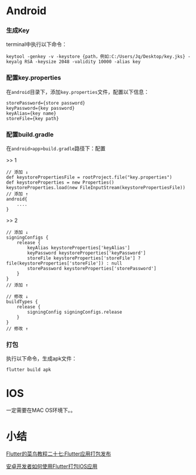# Android

### 生成Key

terminal中执行以下命令：
```
keytool -genkey -v -keystore {path，例如:C:/Users/Jq/Desktop/key.jks} -keyalg RSA -keysize 2048 -validity 10000 -alias key
```


### 配置key.properties

在`android`目录下，添加`key.properties`文件，配置以下信息：

```
storePassword={store password}
keyPassword={key password}
keyAlias={key name}
storeFile={key path}
```


### 配置build.gradle

在`android>app>build.gradle`路径下：配置

\>> 1
```
// 添加 ↓
def keystorePropertiesFile = rootProject.file("key.properties")
def keystoreProperties = new Properties()
keystoreProperties.load(new FileInputStream(keystorePropertiesFile))
// 添加 ↑
android{
    ....
}
```


\>> 2
```
// 添加 ↓
signingConfigs {
    release {
        keyAlias keystoreProperties['keyAlias']
        keyPassword keystoreProperties['keyPassword']
        storeFile keystoreProperties['storeFile'] ? file(keystoreProperties['storeFile']) : null
        storePassword keystoreProperties['storePassword']
    }
}
// 添加 ↑

// 修改 ↓
buildTypes {
    release {
        signingConfig signingConfigs.release
    }
}
// 修改 ↑
```


### 打包

执行以下命令，生成apk文件：
```
flutter build apk
```



# IOS

一定需要在MAC OS环境下。。


# 小结

[Flutter的菜鸟教程二十七:Flutter应用打包发布](https://blog.csdn.net/duo_shine/article/details/81382757)


[安卓开发者如何使用Flutter打包IOS应用](https://www.jianshu.com/p/a052cbfd12fa)

